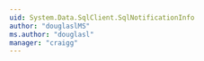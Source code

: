```yaml
---
uid: System.Data.SqlClient.SqlNotificationInfo
author: "douglaslMS"
ms.author: "douglasl"
manager: "craigg"
---
```

